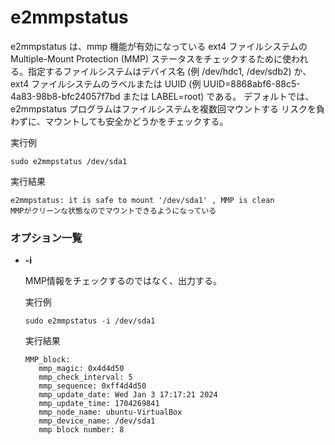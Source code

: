 [](ファイル名はコマンド名.md)
# e2mmpstatus
e2mmpstatus は、mmp 機能が有効になっている ext4 ファイルシステムの Multiple-Mount Protection (MMP) ステータスをチェックするために使われる。指定するファイルシステムはデバイス名 (例 /dev/hdc1, /dev/sdb2) か、ext4 ファイルシステムのラベルまたは UUID (例 UUID=8868abf6-88c5-4a83-98b8-bfc24057f7bd または LABEL=root) である。
デフォルトでは、e2mmpstatus プログラムはファイルシステムを複数回マウントする リスクを負わずに、マウントしても安全かどうかをチェックする。

  実行例 [](変更しない)
  
  ```
  sudo e2mmpstatus /dev/sda1
  ```


  実行結果　[](変更しない)


  ```
  e2mmpstatus: it is safe to mount '/dev/sda1' , MMP is clean
  MMPがクリーンな状態なのでマウントできるようになっている
  ```

### オプション一覧




- **-i**
  
  MMP情報をチェックするのではなく、出力する。

  実行例 [](変更しない)
  
  ```
  sudo e2mmpstatus -i /dev/sda1
  ```


  実行結果　[](変更しない)


  ```
  MMP_block:
     mmp_magic: 0x4d4d50
     mmp_check_interval: 5
     mmp_sequence: 0xff4d4d50
     mmp_update_date: Wed Jan 3 17:17:21 2024
     mmp_update_time: 1704269841
     mmp_node_name: ubuntu-VirtualBox
     mmp_device_name: /dev/sda1
     mmp block number: 8
  ```